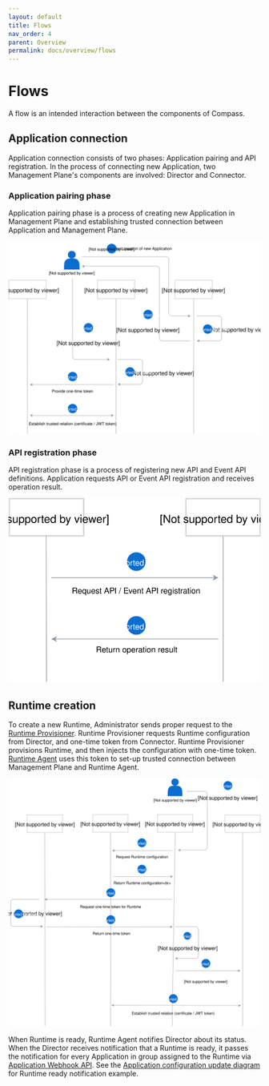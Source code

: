 ```yaml
---
layout: default
title: Flows
nav_order: 4
parent: Overview
permalink: docs/overview/flows
---
```


# Flows

A flow is an intended interaction between the components of Compass.

## Application connection

Application connection consists of two phases: Application pairing and API registration. In the process of connecting new Application, two Management Plane's components are involved: Director and Connector.

### Application pairing phase

Application pairing phase is a process of creating new Application in Management Plane and establishing trusted connection between Application and Management Plane. 

![app-pairing](/assets/images/app-pairing.svg)

### API registration phase

API registration phase is a process of registering new API and Event API definitions. Application requests API or Event API registration and receives operation result.

![api-registration](/assets/images/api-registration.svg)

## Runtime creation

To create a new Runtime, Administrator sends proper request to the [Runtime Provisioner](/docs/glossary). Runtime Provisioner requests Runtime configuration from Director, and one-time token from Connector. Runtime Provisioner provisions Runtime, and then injects the configuration with one-time token. [Runtime Agent](./../terminology.md#runtime-agent) uses this token to set-up trusted connection between Management Plane and Runtime Agent.

![runtime-creation](/assets/images/runtime-creation.svg)

When Runtime is ready, Runtime Agent notifies Director about its status. When the Director receives notification that a Runtime is ready, it passes the notification for every Application in group assigned to the Runtime via [Application Webhook API](/docs/glossary). See the [Application configuration update diagram](#application-configuration-update) for Runtime ready notification example.